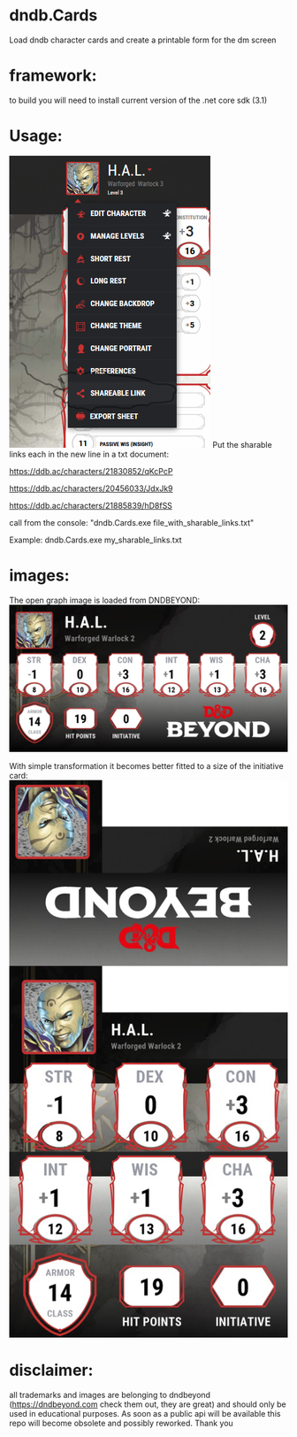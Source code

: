 # dndb.Cards
Load dndb character cards and create a printable form for the dm screen

# framework: 
to build you will need to install current version of the .net core sdk (3.1)

# Usage: 
![dndb.Cards/master](demo/get_link.png)
Put the sharable links each in the new line in a txt document:

https://ddb.ac/characters/21830852/qKcPcP

https://ddb.ac/characters/20456033/JdxJk9

https://ddb.ac/characters/21885839/hD8fSS



call from the console: "dndb.Cards.exe file_with_sharable_links.txt" 

Example: dndb.Cards.exe my_sharable_links.txt

# images:
The open graph image is loaded from DNDBEYOND:
![dndb.Cards/master](demo/H.A.L..png)

With simple transformation it becomes better fitted to a size of the initiative card:
![dndb.Cards/master](demo/vertical/_vertical_H.A.L..png)


# disclaimer:
all trademarks and images are belonging to dndbeyond (https://dndbeyond.com check them out, they are great) and should only be used in educational purposes. As soon as a public api will be available this repo will become obsolete and possibly reworked. Thank you 

